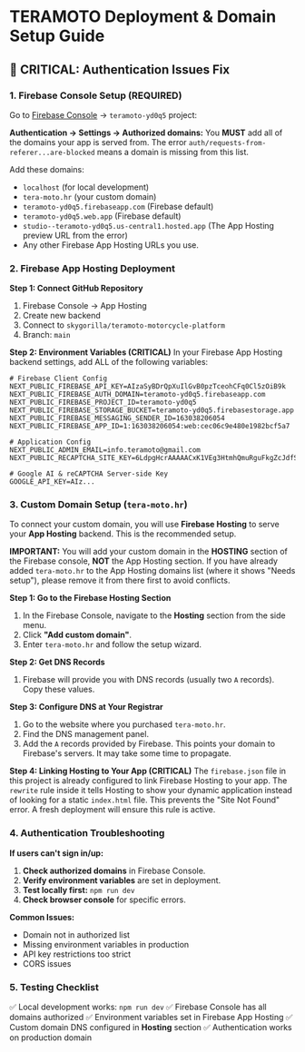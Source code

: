 # TERAMOTO Deployment & Domain Setup Guide

## 🚨 CRITICAL: Authentication Issues Fix

### 1. Firebase Console Setup (REQUIRED)
Go to [Firebase Console](https://console.firebase.google.com) → `teramoto-yd0q5` project:

**Authentication → Settings → Authorized domains:**
You **MUST** add all of the domains your app is served from. The error `auth/requests-from-referer...are-blocked` means a domain is missing from this list.

Add these domains:
- `localhost` (for local development)
- `tera-moto.hr` (your custom domain)
- `teramoto-yd0q5.firebaseapp.com` (Firebase default)
- `teramoto-yd0q5.web.app` (Firebase default)
- `studio--teramoto-yd0q5.us-central1.hosted.app` (The App Hosting preview URL from the error)
- Any other Firebase App Hosting URLs you use.

### 2. Firebase App Hosting Deployment

**Step 1: Connect GitHub Repository**
1. Firebase Console → App Hosting
2. Create new backend
3. Connect to `skygorilla/teramoto-motorcycle-platform`
4. Branch: `main`

**Step 2: Environment Variables (CRITICAL)**
In your Firebase App Hosting backend settings, add ALL of the following variables:
```
# Firebase Client Config
NEXT_PUBLIC_FIREBASE_API_KEY=AIzaSyBDrQpXuIlGvB0pzTceohCFq0Cl5zOiB9k
NEXT_PUBLIC_FIREBASE_AUTH_DOMAIN=teramoto-yd0q5.firebaseapp.com
NEXT_PUBLIC_FIREBASE_PROJECT_ID=teramoto-yd0q5
NEXT_PUBLIC_FIREBASE_STORAGE_BUCKET=teramoto-yd0q5.firebasestorage.app
NEXT_PUBLIC_FIREBASE_MESSAGING_SENDER_ID=163038206054
NEXT_PUBLIC_FIREBASE_APP_ID=1:163038206054:web:cec06c9e480e1982bcf5a7

# Application Config
NEXT_PUBLIC_ADMIN_EMAIL=info.teramoto@gmail.com
NEXT_PUBLIC_RECAPTCHA_SITE_KEY=6LdpgHcrAAAAACxK1VEg3HtmhQmuRguFkgZcJdfS

# Google AI & reCAPTCHA Server-side Key
GOOGLE_API_KEY=AIz...
```

### 3. Custom Domain Setup (`tera-moto.hr`)

To connect your custom domain, you will use **Firebase Hosting** to serve your **App Hosting** backend. This is the recommended setup.

**IMPORTANT:** You will add your custom domain in the **HOSTING** section of the Firebase console, **NOT** the App Hosting section. If you have already added `tera-moto.hr` to the App Hosting domains list (where it shows "Needs setup"), please remove it from there first to avoid conflicts.

**Step 1: Go to the Firebase Hosting Section**
1. In the Firebase Console, navigate to the **Hosting** section from the side menu.
2. Click **"Add custom domain"**.
3. Enter `tera-moto.hr` and follow the setup wizard.

**Step 2: Get DNS Records**
1. Firebase will provide you with DNS records (usually two `A` records). Copy these values.

**Step 3: Configure DNS at Your Registrar**
1. Go to the website where you purchased `tera-moto.hr`.
2. Find the DNS management panel.
3. Add the `A` records provided by Firebase. This points your domain to Firebase's servers. It may take some time to propagate.

**Step 4: Linking Hosting to Your App (CRITICAL)**
The `firebase.json` file in this project is already configured to link Firebase Hosting to your app. The `rewrite` rule inside it tells Hosting to show your dynamic application instead of looking for a static `index.html` file. This prevents the "Site Not Found" error. A fresh deployment will ensure this rule is active.

### 4. Authentication Troubleshooting

**If users can't sign in/up:**

1. **Check authorized domains** in Firebase Console.
2. **Verify environment variables** are set in deployment.
3. **Test locally first:** `npm run dev`
4. **Check browser console** for specific errors.

**Common Issues:**
- Domain not in authorized list
- Missing environment variables in production
- API key restrictions too strict
- CORS issues

### 5. Testing Checklist

✅ Local development works: `npm run dev`
✅ Firebase Console has all domains authorized
✅ Environment variables set in Firebase App Hosting
✅ Custom domain DNS configured in **Hosting** section
✅ Authentication works on production domain
